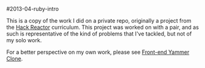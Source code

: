 #2013-04-ruby-intro

This is a copy of the work I did on a private repo, originally a project from
the [Hack Reactor](http://hackreactor.com) curriculum. This project was worked
on with a pair, and as such is representative of the kind of problems that I've
tackled, but not of my solo work.

For a better perspective on my own work, please see [Front-end Yammer Clone](https://github.com/combizs/2013-04-resty-rails).
